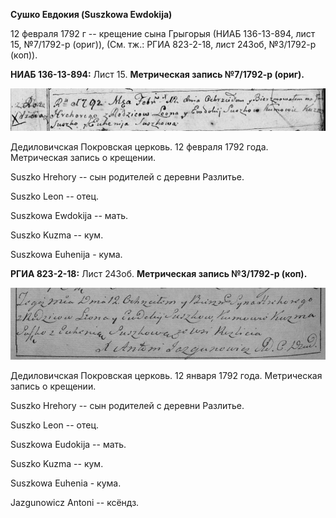 **Сушко Евдокия (Suszkowa Ewdokija)**

12 февраля 1792 г -- крещение сына Грыгорыя (НИАБ 136-13-894, лист 15,
№7/1792-р (ориг)), (См. тж.: РГИА 823-2-18, лист 243об, №3/1792-р
(коп)).

**НИАБ 136-13-894:** Лист 15. **Метрическая запись №7/1792-р (ориг).**

![](./media/0b050da9b85abc61dab5f208d8d864bc0633ac48.png)

Дедиловичская Покровская церковь. 12 февраля 1792 года. Метрическая
запись о крещении.

Suszko Hrehory -- сын родителей с деревни Разлитье.

Suszko Leon -- отец.

Suszkowa Ewdokija -- мать.

Suszko Kuzma -- кум.

Suszkowa Euhenija - кума.

**РГИА 823-2-18:** Лист 243об. **Метрическая запись №3/1792-р (коп).**

![](./media/d4ccf7fceb25f9db3994b451b0ad2044e1b569cf.png)

Дедиловичская Покровская церковь. 12 января 1792 года. Метрическая
запись о крещении.

Suszko Hrehory -- сын родителей с деревни Разлитье.

Suszko Leon -- отец.

Suszkowa Eudokija -- мать.

Suszko Kuzma -- кум.

Suszkowa Euhenia - кума.

Jazgunowicz Antoni -- ксёндз.
